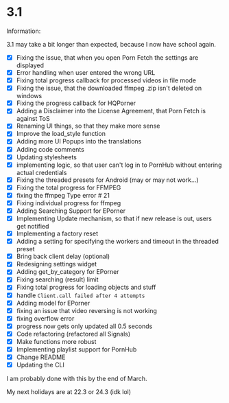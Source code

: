 # 3.1 

Information:

3.1 may take a bit longer than expected, because I now have school again.

- [x] Fixing the issue, that when you open Porn Fetch the settings are displayed
- [x] Error handling when user entered the wrong URL
- [x] Fixing total progress callback for processed videos in file mode
- [x] Fixing the issue, that the downloaded ffmpeg .zip isn't deleted on windows
- [x] Fixing the progress callback for HQPorner
- [x] Adding a Disclaimer into the License Agreement, that Porn Fetch is against ToS
- [x] Renaming UI things, so that they make more sense
- [x] Improve the load_style function
- [x] Adding more UI Popups into the translations
- [x] Adding code comments
- [x] Updating stylesheets
- [x] implementing logic, so that user can't log in to PornHub without entering actual credentials
- [x] Fixing the threaded presets for Android (may or may not work...)
- [x] Fixing the total progress for FFMPEG
- [x] fixing the ffmpeg Type error # 21
- [x] Fixing individual progress for ffmpeg
- [x] Adding Searching Support for EPorner
- [x] Implementing Update mechanism, so that if new release is out, users get notified
- [x] Implementing a factory reset
- [x] Adding a setting for specifying the workers and timeout in the threaded preset
- [x] Bring back client delay (optional)
- [x] Redesigning settings widget
- [x] Adding get_by_category for EPorner
- [x] Fixing searching (result) limit
- [x] Fixing total progress for loading objects and stuff
- [x] handle `Client.call failed after 4 attempts`
- [x] Adding model for EPorner
- [x] fixing an issue that video reversing is not working
- [x] fixing overflow error
- [x] progress now gets only updated all 0.5 seconds
- [x] Code refactoring (refactored all Signals)
- [x] Make functions more robust
- [x] Implementing playlist support for PornHub
- [x] Change README
- [x] Updating the CLI

I am probably done with this by the end of March.

My next holidays are at 22.3 or 24.3 (idk lol)